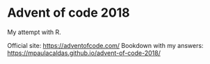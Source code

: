 # Advent of code 2018

My attempt with R.

Official site: https://adventofcode.com/
Bookdown with my answers: https://mpaulacaldas.github.io/advent-of-code-2018/
